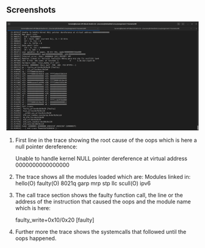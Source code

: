 ## Screenshots

![Alt text](oops-trace.png?raw=true "OOPS Trace")

1. First line in the trace showing the root cause of the oops which is here a null pointer dereference:

    Unable to handle kernel NULL pointer dereference at virtual address 0000000000000000

2. The trace shows all the modules loaded which are:
    Modules linked in: hello(O) faulty(O) 8021q garp mrp stp llc scull(O) ipv6

3. The call trace section shows the faulty function call, the line or the address of the instruction that caused the oops and the module name which is here:

    faulty_write+0x10/0x20 [faulty]

4. Further more the trace shows the systemcalls that followed until the oops happened.

